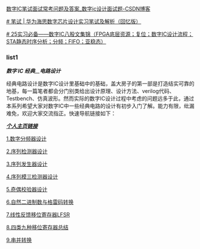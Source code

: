 [数字IC笔试面试常考问题及答案\_数字ic设计面试题-CSDN博客](https://blog.csdn.net/qq_36045093/article/details/120302713)


[# 笔试 | 华为海思数字芯片设计实习笔试及解析（回忆版）](https://mp.weixin.qq.com/s/InOYpHJZp_4zjY4J4Mhfow)

[# 25实习必备——数字IC八股文集锦（FPGA底层资源；复位；数字IC设计流程；STA静态时序分析；分频；FIFO；亚稳态）](https://mp.weixin.qq.com/s/JuFyx6H6TAKyCn0ntAA_sA)

### list1
_**数字 IC 经典**__**电路设计**_

经典电路设计是数字IC设计里基础中的基础，盖大房子的第一部是打造结实可靠的地基，每一篇笔者都会分门别类给出设计原理、设计方法、verilog代码、Testbench、仿真波形。然而实际的数字IC设计过程中考虑的问题远多于此，通过本系列希望大家对数字IC中一些经典电路的设计有初步入门了解。能力有限，纰漏难免，欢迎大家交流指正。快速导航链接如下：

[_**个人主页链接**_](https://cloud.tencent.com/developer/user/10556197?from_column=20421&from=20421)

[1.数字分频器设计](https://cloud.tencent.com/developer/article/2284221?areaSource=105001.4&traceId=eDqk-4gHqPqiy_4P-2v8S&from_column=20421&from=20421)

[2.序列检测器设计](https://cloud.tencent.com/developer/article/2284746?areaSource=105001.5&traceId=eDqk-4gHqPqiy_4P-2v8S&from_column=20421&from=20421)

[3.序列发生器设计](https://cloud.tencent.com/developer/article/2285231?areaSource=105001.6&traceId=eDqk-4gHqPqiy_4P-2v8S&from_column=20421&from=20421)

[4.序列模三检测器设计](https://cloud.tencent.com/developer/article/2285937?areaSource=105001.1&traceId=eDqk-4gHqPqiy_4P-2v8S&from_column=20421&from=20421)

[5.奇偶校验器设计](https://cloud.tencent.com/developer/article/2286258?areaSource=105001.2&traceId=eDqk-4gHqPqiy_4P-2v8S&from_column=20421&from=20421)

[6.自然二进制数与格雷码转换](https://cloud.tencent.com/developer/article/2286470?areaSource=105001.3&traceId=eDqk-4gHqPqiy_4P-2v8S&from_column=20421&from=20421)

[7.线性反馈移位寄存器LFSR](https://cloud.tencent.com/developer/article/2287083?from_column=20421&from=20421)

[8.四类九种移位寄存器总结](https://cloud.tencent.com/developer/article/2287337?from_column=20421&from=20421)

[9.串并转换](https://cloud.tencent.com/developer/article/2287391?from_column=20421&from=20421)